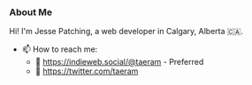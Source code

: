 ### About Me

Hi! I'm Jesse Patching, a web developer in Calgary, Alberta 🇨🇦.

- 📫 How to reach me:
   - 🐘 <a rel="me" href="https://indieweb.social/@taeram">https://indieweb.social/@taeram</a> - Preferred
   - 🐤 https://twitter.com/taeram
   
